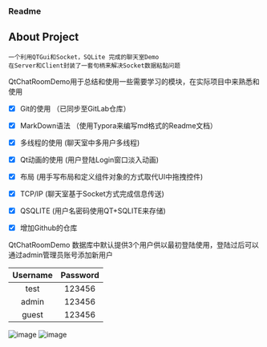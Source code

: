 ### Readme

## About Project
```
一个利用QTGui和Socket，SQLite 完成的聊天室Demo
在Server和Client封装了一套句柄来解决Socket数据粘黏问题

```


QtChatRoomDemo用于总结和使用一些需要学习的模块，在实际项目中来熟悉和使用

- [x] Git的使用  （已同步至GitLab仓库）
- [x] MarkDown语法 （使用Typora来编写md格式的Readme文档）
- [x] 多线程的使用 (聊天室中多用户多线程)
- [x] Qt动画的使用 (用户登陆Login窗口淡入动画)
- [x] 布局 (用手写布局和定义组件对象的方式取代UI中拖拽控件)
- [x] TCP/IP (聊天室基于Socket方式完成信息传送)
- [x] QSQLITE (用户名密码使用QT+SQLITE来存储)
- [x] 增加Github的仓库


QtChatRoomDemo 数据库中默认提供3个用户供以最初登陆使用，登陆过后可以通过admin管理员账号添加新用户

| Username | Password |
| :------: | :------: |
|   test   |  123456  |
|  admin   |  123456  |
|  guest   |  123456  |

![image](https://user-images.githubusercontent.com/30315297/140594776-f58193dd-9bcc-40f2-b089-eb6b6258eab9.png)
![image](https://user-images.githubusercontent.com/30315297/140594872-6570d7e0-afa1-46ca-bbaa-eea08804c880.png)
